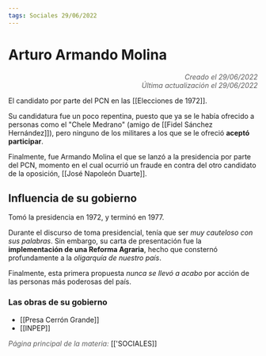 ```yaml
---
tags: Sociales 29/06/2022
---
```


# Arturo Armando Molina
<div style="text-align: right; opacity: 0.7; font-style: italic;">Creado el 29/06/2022</div>
<div style="text-align: right; opacity: 0.7; font-style: italic;">Última actualización el 29/06/2022</div>

El candidato por parte del PCN en las [[Elecciones de 1972]]. 

Su candidatura fue un poco repentina, puesto que ya se le había ofrecido a personas como el "Chele Medrano" (amigo de [[Fidel Sánchez Hernández]]), pero ninguno de los militares a los que se le ofreció **aceptó participar**.

Finalmente, fue Armando Molina el que se lanzó a la presidencia por parte del PCN, momento en el cual ocurrió un fraude en contra del otro candidato de la oposición, [[José Napoleón Duarte]].

## Influencia de su gobierno

Tomó la presidencia en 1972, y terminó en 1977. 

Durante el discurso de toma presidencial, tenía que ser *muy cauteloso con sus palabras*. Sin embargo, su carta de presentación fue la **implementación de una Reforma Agraria**, hecho que consternó profundamente a la *oligarquía de nuestro país*.

Finalmente, esta primera propuesta *nunca se llevó a acabo* por acción de las personas más poderosas del país.

### Las obras de su gobierno

- [[Presa Cerrón Grande]]
- [[INPEP]]

<span style="opacity: 0.7; font-style: italic;">Página principal de la materia:</span> [['SOCIALES]]